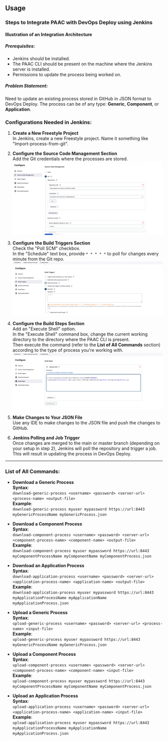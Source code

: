 ## Usage

### Steps to Integrate PAAC with DevOps Deploy using Jenkins

#### Illustration of an Integration Architecture

##### Prerequisites:
- Jenkins should be installed.
- The PAAC CLI should be present on the machine where the Jenkins server is installed.
- Permissions to update the process being worked on.

##### Problem Statement:
Need to update an existing process stored in GitHub in JSON format to DevOps Deploy. The process can be of any type: **Generic**, **Component**, or **Application**.

### Configurations Needed in Jenkins:

1. **Create a New Freestyle Project**  
   In Jenkins, create a new Freestyle project. Name it something like "Import-process-from-git".

2. **Configure the Source Code Management Section**  
   Add the Git credentials where the processes are stored.  
   ![Image 1](../media/Step2.png)

3. **Configure the Build Triggers Section**  
   Check the "Poll SCM" checkbox.  
   In the "Schedule" text box, provide `* * * * *` to poll for changes every minute from the Git repo.  
   ![Image 2](../media/Step3.png)

4. **Configure the Build Steps Section**  
   Add an "Execute Shell" option.  
   In the "Execute Shell" command box, change the current working directory to the directory where the PAAC CLI is present.  
   Then execute the command (refer to the **List of All Commands** section) according to the type of process you're working with.  
   ![Image 3](../media/Step4.png)

5. **Make Changes to Your JSON File**  
   Use any IDE to make changes to the JSON file and push the changes to GitHub.

6. **Jenkins Polling and Job Trigger**  
   Once changes are merged to the main or master branch (depending on your setup in step 2), Jenkins will poll the repository and trigger a job.  
   This will result in updating the process in DevOps Deploy.

---

### List of All Commands:

- **Download a Generic Process**  
  **Syntax**:  
  `download-generic-process <username> <password> <server-url> <process-name> <output-file>`  
  **Example**:  
  `download-generic-process myuser mypassword https://url:8443 myGenericProcessName myGenericProcess.json`

- **Download a Component Process**  
  **Syntax**:  
  `download-component-process <username> <password> <server-url> <component-process-name> <component-name> <output-file>`  
  **Example**:  
  `download-component-process myuser mypassword https://url:8443 myComponentProcessName myComponentName myComponentProcess.json`

- **Download an Application Process**  
  **Syntax**:  
  `download-application-process <username> <password> <server-url> <application-process-name> <application-name> <output-file>`  
  **Example**:  
  `download-application-process myuser mypassword https://url:8443 myApplicationProcessName myApplicationName myApplicationProcess.json`

- **Upload a Generic Process**  
  **Syntax**:  
  `upload-generic-process <username> <password> <server-url> <process-name> <input-file>`  
  **Example**:  
  `upload-generic-process myuser mypassword https://url:8443 myGenericProcessName myGenericProcess.json`

- **Upload a Component Process**  
  **Syntax**:  
  `upload-component-process <username> <password> <server-url> <component-process-name> <component-name> <input-file>`  
  **Example**:  
  `upload-component-process myuser mypassword https://url:8443 myComponentProcessName myComponentName myComponentProcess.json`

- **Upload an Application Process**  
  **Syntax**:  
  `upload-application-process <username> <password> <server-url> <application-process-name> <application-name> <input-file>`  
  **Example**:  
  `upload-application-process myuser mypassword https://url:8443 myApplicationProcessName myApplicationName myApplicationProcess.json`
